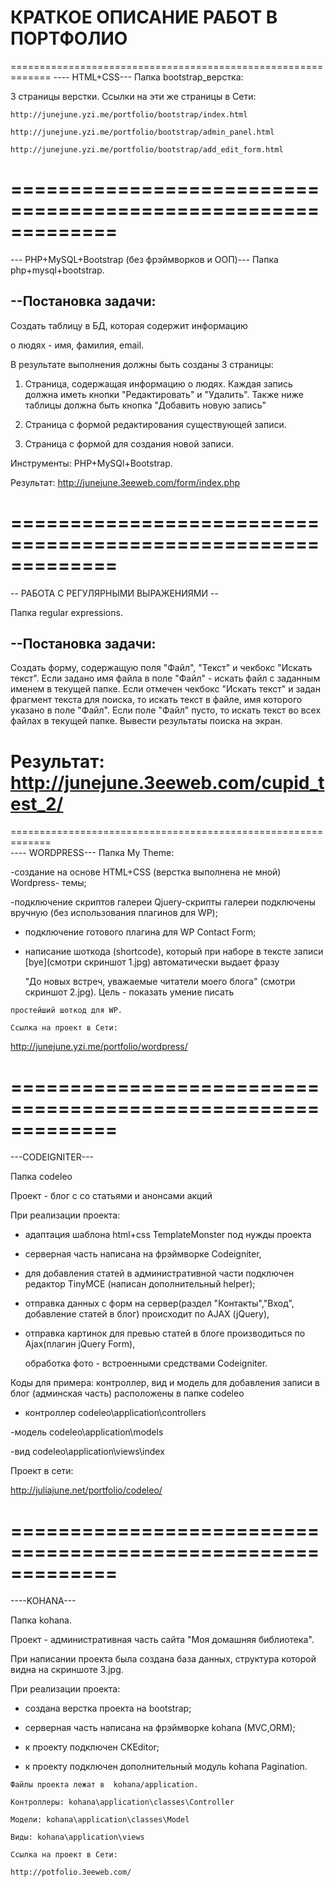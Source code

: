 КРАТКОЕ ОПИСАНИЕ РАБОТ В ПОРТФОЛИО
=============================================================
=============================================================
---- HTML+CSS---
 Папка bootstrap_верстка:

   3 страницы верстки.
    Ссылки на эти же страницы в Сети:
   
    http://junejune.yzi.me/portfolio/bootstrap/index.html
	
	http://junejune.yzi.me/portfolio/bootstrap/admin_panel.html
	
	http://junejune.yzi.me/portfolio/bootstrap/add_edit_form.html

=============================================================
=============================================================	
--- PHP+MySQL+Bootstrap (без фрэймворков и ООП)---
Папка  php+mysql+bootstrap.

--Постановка задачи:
--------------------

Создать таблицу в БД, которая содержит информацию

о людях - имя, фамилия, email.

В результате выполнения должны быть созданы 3 страницы:
1. Страница, содержащая информацию о людях.
   Каждая запись должна иметь кнопки "Редактировать"
   и "Удалить".
   Также ниже таблицы должна быть кнопка "Добавить новую запись"
   
2. Страница с формой редактирования существующей записи.

3. Страница с формой для создания новой записи.

Инструменты: PHP+MySQl+Bootstrap. 

Результат: http://junejune.3eeweb.com/form/index.php

=============================================================
=============================================================	
--	РАБОТА С РЕГУЛЯРНЫМИ ВЫРАЖЕНИЯМИ --	

Папка regular expressions.

--Постановка задачи:
--------------------
Создать форму, содержащую поля "Файл", "Текст" и чекбокс "Искать текст".
Если задано имя файла в поле "Файл" - искать файл с заданным именем в текущей папке.
Если отмечен чекбокс "Искать текст" и задан фрагмент текста для поиска, то искать текст в файле,
имя которого указано в поле "Файл". Если поле "Файл" пусто, то искать текст во всех файлах в текущей папке.
Вывести результаты поиска на экран.
	
Результат:  http://junejune.3eeweb.com/cupid_test_2/	
=============================================================
=============================================================		
---- WORDPRESS---
 Папка My Theme:

   -создание на основе HTML+CSS (верстка выполнена не мной) Wordpress- темы;
   
   -подключение скриптов галереи Qjuery-скрипты галереи подключены вручную (без использования плагинов для WP);
  
   - подключение готового плагина для WP  Contact Form;
  
   - написание шоткода (shortcode), который при наборе в тексте записи [bye](смотри скриншот 1.jpg) автоматически  выдает фразу 
     
	 "До новых встреч, уважаемые читатели моего блога" (смотри скриншот 2.jpg). Цель - показать умение писать
    
	простейший шоткод для WP.

    Ссылка на проект в Сети:
  
  http://junejune.yzi.me/portfolio/wordpress/

=============================================================
=============================================================	 
---CODEIGNITER---  

Папка codeleo

Проект - блог с со статьями и анонсами акций

 При реализации проекта:
 
   - адаптация шаблона html+css TemplateMonster под нужды проекта
   
   - серверная часть написана на фрэймворке Codeigniter,
   
   - для добавления статей в административной части подключен редактор  TinyMCE (написан дополнительный helper);
   
   - отправка данных с форм на сервер(раздел "Контакты","Вход", добавление статей в блог) происходит по AJAX (jQuery),
   
   - отправка картинок для превью статей в блоге производиться по Ajax(плагин jQuery Form),
   
     обработка фото - встроенными средствами  Codeigniter.
	 
Коды для примера: контроллер, вид и модель для добавления записи в блог (админская часть) расположены
в папке codeleo

- контроллер
codeleo\application\controllers

-модель
codeleo\application\models

-вид
codeleo\application\views\index


Проект в сети: 

 http://juliajune.net/portfolio/codeleo/

=============================================================
=============================================================		
----KOHANA---
	
 Папка kohana.
  
   Проект - административная часть сайта "Моя домашняя библиотека".
  
   При написании проекта была создана база данных, структура которой видна на скриншоте 3.jpg.
  
   При реализации проекта:
  
   - создана верстка проекта на bootstrap;
  
   - серверная часть написана на фрэймворке kohana (MVC,ORM);
  
   - к проекту подключен CKEditor;
   
   - к проекту подключен дополнительный модуль kohana Pagination. 


    Файлы проекта лежат в  kohana/application.
   
    Контроллеры: kohana\application\classes\Controller
	
	Модели: kohana\application\classes\Model
	
	Виды: kohana\application\views
    
    Ссылка на проект в Сети:
	
    http://potfolio.3eeweb.com/
   
